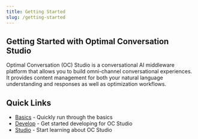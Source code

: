```yaml
---
title: Getting Started
slug: /getting-started
---
```


## Getting Started with Optimal Conversation Studio

Optimal Conversation (OC) Studio is a conversational AI middleware platform that allows you to build omni-channel conversational experiences.  It provides content management for both your natural language understanding and responses as well as optimization workflows.

## Quick Links

* [Basics](./basics/basics-conversational-ai) - Quickly run through the basics
* [Develop](./development/getting-started) - Get started developing for OC Studio
* [Studio](./studio/architectures) - Start learning about OC Studio


